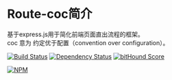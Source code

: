 # Route-coc简介

基于express.js用于简化前端页面直出流程的框架。<br/>
coc 意为 约定优于配置（convention over configuration）。

[![Build Status](https://travis-ci.org/tofishes/route-coc.svg?branch=master)](http://travis-ci.org/tofishes/route-coc)
[![Dependency Status](https://gemnasium.com/tofishes/route-coc.svg)](https://gemnasium.com/tofishes/route-coc)
[![bitHound Score](https://www.bithound.io/github/tofishes/route-coc/badges/score.svg)](https://www.bithound.io/github/tofishes/route-coc)

[![NPM](https://nodei.co/npm/route-coc.png?downloads=true&stars=true)](https://nodei.co/npm/route-coc/)
